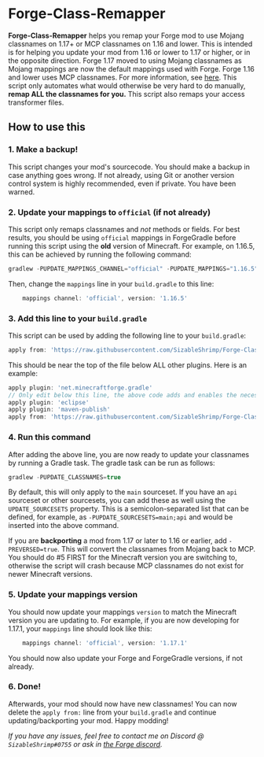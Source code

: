 # Forge-Class-Remapper
**Forge-Class-Remapper** helps you remap your Forge mod to use Mojang classnames on 1.17+ or MCP classnames on 1.16 and lower.
This is intended is for helping you update your mod from 1.16 or lower to 1.17 or higher, or in the opposite direction.
Forge 1.17 moved to using Mojang classnames as Mojang mappings are now the default mappings used with Forge.
Forge 1.16 and lower uses MCP classnames.
For more information, see [here](https://github.com/MinecraftForge/MCPConfig/blob/master/Mojang.md).
This script only automates what would otherwise be very hard to do manually, **remap ALL the classnames for you.**
This script also remaps your access transformer files.

## How to use this

### 1. Make a backup!
This script changes your mod's sourcecode.
You should make a backup in case anything goes wrong.
If not already, using Git or another version control system is highly recommended, even if private.
You have been warned.

### 2. Update your mappings to `official` (if not already)
This script only remaps classnames and *not* methods or fields.
For best results, you should be using `official` mappings in ForgeGradle before running this script using the **old** version of Minecraft.
For example, on 1.16.5, this can be achieved by running the following command:
```groovy
gradlew -PUPDATE_MAPPINGS_CHANNEL="official" -PUPDATE_MAPPINGS="1.16.5" updateMappings
```
Then, change the `mappings` line in your `build.gradle` to this line:
```groovy
    mappings channel: 'official', version: '1.16.5'
```

### 3. Add this line to your `build.gradle`
This script can be used by adding the following line to your `build.gradle`:
```groovy
apply from: 'https://raw.githubusercontent.com/SizableShrimp/Forge-Class-Remapper/main/classremapper.gradle'
```
This should be near the top of the file below ALL other plugins. Here is an example:
```groovy
apply plugin: 'net.minecraftforge.gradle'
// Only edit below this line, the above code adds and enables the necessary things for Forge to be setup.
apply plugin: 'eclipse'
apply plugin: 'maven-publish'
apply from: 'https://raw.githubusercontent.com/SizableShrimp/Forge-Class-Remapper/main/classremapper.gradle'
```

### 4. Run this command
After adding the above line, you are now ready to update your classnames by running a Gradle task. The gradle task can be run as follows:
```groovy
gradlew -PUPDATE_CLASSNAMES=true
```
By default, this will only apply to the `main` sourceset. 
If you have an `api` sourceset or other sourcesets, you can add these as well using the `UPDATE_SOURCESETS` property.
This is a semicolon-separated list that can be defined, for example, as `-PUPDATE_SOURCESETS=main;api` and would be inserted into the above command.

If you are **backporting** a mod from 1.17 or later to 1.16 or earlier, add `-PREVERSED=true`. This will convert the classnames from Mojang back to MCP.
You should do #5 FIRST for the Minecraft version you are switching to, otherwise the script will crash because MCP classnames do not exist for newer Minecraft versions.

### 5. Update your mappings version
You should now update your mappings `version` to match the Minecraft version you are updating to.
For example, if you are now developing for 1.17.1, your `mappings` line should look like this:
```groovy
    mappings channel: 'official', version: '1.17.1'
```
You should now also update your Forge and ForgeGradle versions, if not already.

### 6. Done!
Afterwards, your mod should now have new classnames!
You can now delete the `apply from:` line from your `build.gradle` and continue updating/backporting your mod.
Happy modding!

*If you have any issues, feel free to contact me on Discord @ `SizableShrimp#0755` or ask in [the Forge discord](https://discord.gg/UvedJ9m).*
